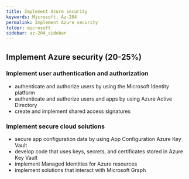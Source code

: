 ```yaml
---
title: Implement Azure security
keywords: Microsoft, Az-204
permalink: Implement Azure security
folder: microsoft
sidebar: az-204_sidebar
---
```


## Implement Azure security (20-25%) 
### Implement user authentication and authorization 
* authenticate and authorize users by using the Microsoft Identity platform 
* authenticate and authorize users and apps by using Azure Active Directory 
* create and implement shared access signatures 
### Implement secure cloud solutions  
* secure app configuration data by using App Configuration Azure Key Vault  
* develop code that uses keys, secrets, and certificates stored in Azure Key Vault  
* implement Managed Identities for Azure resources  
* implement solutions that interact with Microsoft Graph 